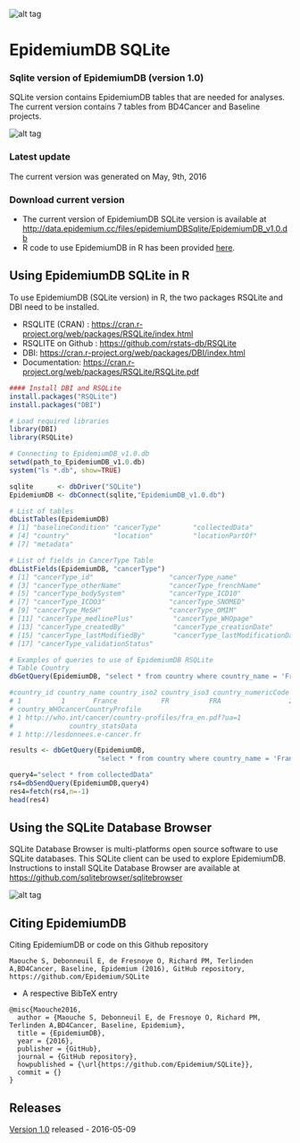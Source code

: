 ![alt tag](https://github.com/Epidemium/SQLite/blob/master/epidemiumDB.png)

# EpidemiumDB SQLite
### Sqlite version of EpidemiumDB (version 1.0)
SQLite version contains EpidemiumDB tables that are needed for analyses. The current version contains 7 tables from BD4Cancer and Baseline projects.

![alt tag](https://github.com/Epidemium/SQLite/blob/master/epidemiumDBsqlite.png)

### Latest update 
The current version was generated on May, 9th, 2016

### Download current version
* The current version of EpidemiumDB SQLite version is available at http://data.epidemium.cc/files/epidemiumDBSqlite/EpidemiumDB_v1.0.db
* R code to use EpidemiumDB in R has been provided [here](https://github.com/Epidemium/SQLite/blob/master/RSQLiteEpidemiumDB.R). 

## Using EpidemiumDB SQLite in R
To use EpidemiumDB (SQLite version) in R, the two packages RSQLite and DBI need to be installed.
* RSQLITE (CRAN) : https://cran.r-project.org/web/packages/RSQLite/index.html
* RSQLITE on Github : https://github.com/rstats-db/RSQLite
* DBI: https://cran.r-project.org/web/packages/DBI/index.html
* Documentation: https://cran.r-project.org/web/packages/RSQLite/RSQLite.pdf

``` R
#### Install DBI and RSQLite
install.packages("RSQLite")
install.packages("DBI")

# Load required libraries
library(DBI)
library(RSQLite)

# Connecting to EpidemiumDB_v1.0.db
setwd(path_to_EpidemiumDB_v1.0.db)
system("ls *.db", show=TRUE)

sqlite      <- dbDriver("SQLite")
EpidemiumDB <- dbConnect(sqlite,"EpidemiumDB_v1.0.db")

# List of tables
dbListTables(EpidemiumDB)
# [1] "baselineCondition" "cancerType"        "collectedData"    
# [4] "country"           "location"          "locationPartOf"   
# [7] "metadata"

# List of fields in CancerType Table
dbListFields(EpidemiumDB, "cancerType")
# [1] "cancerType_id"                   "cancerType_name"                
# [3] "cancerType_otherName"            "cancerType_frenchName"          
# [5] "cancerType_bodySystem"           "cancerType_ICD10"               
# [7] "cancerType_ICDO3"                "cancerType_SNOMED"              
# [9] "cancerType_MeSH"                 "cancerType_OMIM"                
# [11] "cancerType_medlinePlus"          "cancerType_WHOpage"             
# [13] "cancerType_createdBy"            "cancerType_creationDate"        
# [15] "cancerType_lastModifiedBy"       "cancerType_lastModificationDate"
# [17] "cancerType_validationStatus"  

# Examples of queries to use of EpidemiumDB RSQLite
# Table Country
dbGetQuery(EpidemiumDB, "select * from country where country_name = 'France'")

#country_id country_name country_iso2 country_iso3 country_numericCode
# 1          1       France           FR          FRA                 250
# country_WHOcancerCountryProfile
# 1 http://who.int/cancer/country-profiles/fra_en.pdf?ua=1
#              country_statsData
# 1 http://lesdonnees.e-cancer.fr

results <- dbGetQuery(EpidemiumDB, 
                      "select * from country where country_name = 'France'")

query4="select * from collectedData"
rs4=dbSendQuery(EpidemiumDB,query4)
res4=fetch(rs4,n=-1)
head(res4)

```





## Using the SQLite Database Browser
SQLite Database Browser is multi-platforms open source software to use SQLite databases. This SQLite client can be used to explore EpidemiumDB.
Instructions to install SQLite Database Browser are available at https://github.com/sqlitebrowser/sqlitebrowser

![alt tag](https://github.com/Epidemium/SQLite/blob/master/DBbrowser.png)

## Citing EpidemiumDB
Citing EpidemiumDB or code on this Github repository

```
Maouche S, Debonneuil E, de Fresnoye O, Richard PM, Terlinden A,BD4Cancer, Baseline, Epidemium (2016), GitHub repository, https://github.com/Epidemium/SQLite
```
* A respective BibTeX entry
```
@misc{Maouche2016,
  author = {Maouche S, Debonneuil E, de Fresnoye O, Richard PM, Terlinden A,BD4Cancer, Baseline, Epidemium},
  title = {EpidemiumDB},
  year = {2016},
  publisher = {GitHub},
  journal = {GitHub repository},
  howpublished = {\url{https://github.com/Epidemium/SQLite}},
  commit = {}
}
```

## Releases
[Version 1.0](http://data.epidemium.cc/files/epidemiumDBSqlite/EpidemiumDB_v1.0.db) released - 2016-05-09
